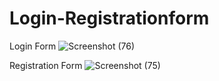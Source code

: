 # Login-Registrationform

Login Form
![Screenshot (76)](https://github.com/user-attachments/assets/43fbcb3d-70d8-4846-9603-199de39b3f36)

Registration Form
![Screenshot (75)](https://github.com/user-attachments/assets/22e5bd41-81a9-478c-bc1d-1969bef84476)
